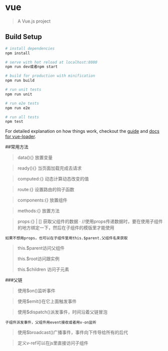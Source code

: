 # vue

> A Vue.js project

## Build Setup

``` bash
# install dependencies
npm install

# serve with hot reload at localhost:8080
npm run dev或者npm start

# build for production with minification
npm run build

# run unit tests
npm run unit

# run e2e tests
npm run e2e

# run all tests
npm test
```

For detailed explanation on how things work, checkout the [guide](http://vuejs-templates.github.io/webpack/) and [docs for vue-loader](http://vuejs.github.io/vue-loader).


##常用方法

> data(){} 放置变量

> ready(){} 当页面加载完成去请求

> computed:{} 动态计算动态改变的值

> route:{} 设置路由的钩子函数

> components:{} 放置组件

> methods:{} 放置方法

> props:{} | [] 获取父组件的数据
>·
  //使用props传递数据时，要在使用子组件的地方绑定一下，然后在子组件的模版里才能使用
	
	如果不想用props，也可以在子组件里用this.$parent.父组件名来获取

> this.$parent访问父组件
> 
> this.$root访问跟实例
> 
> this.$children 访问子元素

###父链

> 使用$on()监听事件

> 使用$emit()在它上面触发事件

> 使用$dispatch()派发事件，时间沿着父链冒泡

	子组件派发事件，父组件用event接收或者用v-on监听

> 使用$broadcast()广播事件，事件向下传导给所有的后代

> 定义v-ref可以在js里直接访问子组件

